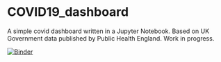 # COVID19_dashboard
A simple covid dashboard written in a Jupyter Notebook. Based on UK Government data published by Public Health England. Work in progress.

[![Binder](https://mybinder.org/badge_logo.svg)](https://mybinder.org/v2/gh/KAntoniuk/COVID19_dashboard_/main?urlpath=voila%2Frender%2FDashboard.ipynb)
